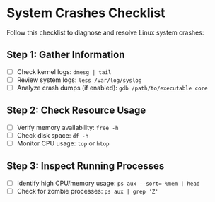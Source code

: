# System Crashes Checklist

Follow this checklist to diagnose and resolve Linux system crashes:

## Step 1: Gather Information
- [ ] Check kernel logs: `dmesg | tail`
- [ ] Review system logs: `less /var/log/syslog`
- [ ] Analyze crash dumps (if enabled): `gdb /path/to/executable core`

## Step 2: Check Resource Usage
- [ ] Verify memory availability: `free -h`
- [ ] Check disk space: `df -h`
- [ ] Monitor CPU usage: `top` or `htop`

## Step 3: Inspect Running Processes
- [ ] Identify high CPU/memory usage: `ps aux --sort=-%mem | head`
- [ ] Check for zombie processes: `ps aux | grep 'Z'`
